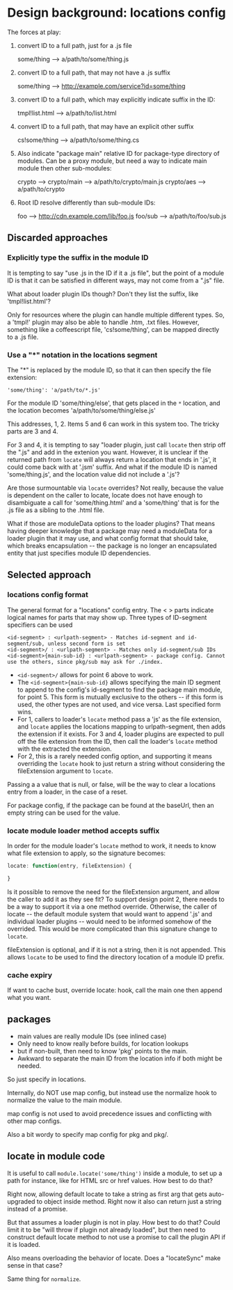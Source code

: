 # Design background: locations config

The forces at play:

1) convert ID to a full path, just for a .js file

    some/thing --> a/path/to/some/thing.js

2) convert ID to a full path, that may not have a .js suffix

    some/thing --> http://example.com/service?id=some/thing

3) convert ID to a full path, which may explicitly indicate suffix in the ID:

    tmpl!list.html --> a/path/to/list.html

4) convert ID to a full path, that may have an explicit other suffix

    cs!some/thing --> a/path/to/some/thing.cs

5) Also indicate "package main" relative ID for package-type directory of
modules. Can be a proxy module, but need a way to indicate main module then
other sub-modules:

    crypto --> crypto/main --> a/path/to/crypto/main.js
    crypto/aes --> a/path/to/crypto

6) Root ID resolve differently than sub-module IDs:

    foo --> http://cdn.example.com/lib/foo.js
    foo/sub --> a/path/to/foo/sub.js

## Discarded approaches

### Explicitly type the suffix in the module ID

It is tempting to say "use .js in the ID if it a .js file", but the point of a module ID is that it can be satisfied in different ways, may not come from a ".js" file.

What about loader plugin IDs though? Don't they list the suffix, like 'tmpl!list.html'?

Only for resources where the plugin can handle multiple different types. So, a 'tmpl!' plugin may also be able to handle .htm, .txt files. However, something like a coffeescript file, 'cs!some/thing', can be mapped directly to a .js file.

### Use a "*" notation in the locations segment

The "*" is replaced by the module ID, so that it can then specify the file extension:

    'some/thing': 'a/path/to/*.js'

For the module ID 'some/thing/else', that gets placed in the `*` location, and the location becomes 'a/path/to/some/thing/else.js'

This addresses, 1, 2. Items 5 and 6 can work in this system too. The tricky parts are 3 and 4.

For 3 and 4, it is tempting to say "loader plugin, just call `locate` then strip off the ".js" and add in the extenion you want. However, it is unclear if the returned path from `locate` will always return a location that ends in '.js', it could come back with at '.jsm' suffix. And what if the module ID is named 'some/thing.js', and the location value did not include a '.js'?

Are those surmountable via `locate` overrides? Not really, because the value is dependent on the caller to locate, locate does not have enough to disambiguate a call for 'some/thing.html' and a 'some/thing' that is for the .js file as a sibling to the .html file.

What if those are moduleData options to the loader plugins? That means having deeper knowledge that a package may need a moduleData for a loader plugin that it may use, and what config format that should take, which breaks encapsulation -- the package is no longer an encapsulated entity that just specifies module ID dependencies.

## Selected approach

### locations config format

The general format for a "locations" config entry. The < > parts indicate logical names for parts that may show up. Three types of ID-segment specifiers can be used

    <id-segment> : <urlpath-segment> - Matches id-segment and id-segment/sub, unless second form is set
    <id-segment>/ : <urlpath-segment> - Matches only id-segment/sub IDs
    <id-segment>{main-sub-id} : <urlpath-segment> - package config. Cannot use the others, since pkg/sub may ask for ./index.

* `<id-segment>/` allows for point 6 above to work.
* The `<id-segment>{main-sub-id}` allows specifying the main ID segment to append to the config's id-segment to find the package main module, for point 5. This form is mutually exclusive to the others -- if this form is used, the other types are not used, and vice versa. Last specified form wins.
* For 1, callers to loader's `locate` method pass a 'js' as the file extension, and `locate` applies the locations mapping to urlpath-segment, then adds the extension if it exists. For 3 and 4, loader plugins are expected to pull off the file extension from the ID, then call the loader's `locate` method with the extracted the extension.
* For 2, this is a rarely needed config option, and supporting it means overriding the `locate` hook to just return a string without considering the fileExtension argument to `locate`.

Passing a a value that is null, or false, will be the way to clear a locations entry from a loader, in the case of a reset.

For package config, if the package can be found at the baseUrl, then an empty string can
be used for the value.


### locate module loader method accepts suffix

In order for the module loader's `locate` method to work, it needs to know what file extension to apply, so the signature becomes:

```javascript
locate: function(entry, fileExtension) {

}
```

Is it possible to remove the need for the fileExtension argument, and allow the caller to add it as they see fit? To support design point 2, there needs to be a way to support it via a one method override. Otherwise, the caller of locate -- the default module system that would want to append '.js' and individual loader plugins -- would need to be informed somehow of the overrided. This would be more complicated than this signature change to `locate`.

fileExtension is optional, and if it is not a string, then it is not appended. This allows `locate` to be used to find the directory location of a module ID prefix.

### cache expiry

If want to cache bust, override locate: hook, call the main one then append what you want.

## packages

* main values are really module IDs (see inlined case)
* Only need to know really before builds, for location lookups
* but if non-built, then need to know 'pkg' points to the main.
* Awkward to separate the main ID from the location info if both might be needed.

So just specify in locations.

Internally, do NOT use map config, but instead use the normalize hook to normalize the value to the main module.

map config is not used to avoid precedence issues and conflicting with other map configs.

Also a bit wordy to specify map config for pkg and pkg/.

## locate in module code

It is useful to call `module.locate('some/thing')` inside a module, to set up a path for instance, like for HTML src or href values. How best to do that?

Right now, allowing default locate to take a string as first arg that gets auto-upgraded to object inside method. Right now it also can return just a string instead of a promise.

But that assumes a loader plugin is not in play. How best to do that? Could limit it to be "will throw if plugin not already loaded", but then need to construct default locate method to not use a promise to call the plugin API if it is loaded.

Also means overloading the behavior of locate. Does a "locateSync" make sense in that case?

Same thing for `normalize`.

